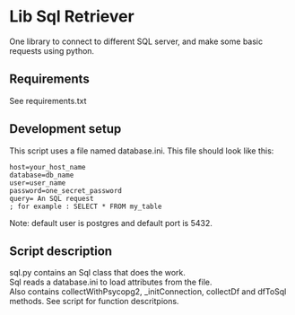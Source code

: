 # Lib Sql Retriever

One library to connect to different SQL server, and make some basic requests using python.


## Requirements

See requirements.txt


## Development setup

This script uses a file named database.ini. This file should look like this:

```[postgresql]
host=your_host_name
database=db_name
user=user_name 
password=one_secret_password
query= An SQL request
; for example : SELECT * FROM my_table
```

Note: default user is postgres and default port is 5432.

## Script description

sql.py contains an Sql class that does the work.\
Sql reads a database.ini to load attributes from the file.\
Also contains collectWithPsycopg2, _initConnection, collectDf and dfToSql methods. See script for function descritpions.

